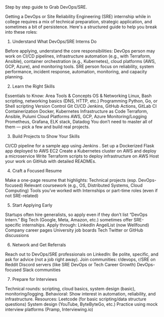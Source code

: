 Step by step guide to Grab DevOps/SRE.


Getting a DevOps or Site Reliability Engineering (SRE) internship while in college requires a mix of technical preparation, strategic application, and sometimes a bit of persistence. Here's a structured guide to help you break into these roles:

1. Understand What DevOps/SRE Interns Do

Before applying, understand the core responsibilities: DevOps person may work on CI/CD pipelines, infrastructure automation (e.g., with Terraform, Ansible), container orchestration (e.g., Kubernetes), cloud platforms (AWS, GCP, Azure), and monitoring tools.
SRE person focus on reliability, system performance, incident response, automation, monitoring, and capacity planning.

2. Learn the Right Skills

Essentials to Know: Area Tools & Concepts OS & Networking Linux, Bash scripting, networking basics (DNS, HTTP, etc.) Programming Python, Go, or Shell scripting Version Control Git CI/CD Jenkins, GitHub Actions, GitLab CI Containerization Docker, Kubernetes Infrastructure as Code Terraform, Ansible, Pulumi Cloud Platforms AWS, GCP, Azure Monitoring/Logging Prometheus, Grafana, ELK stack, Datadog You don’t need to master all of them — pick a few and build real projects.

3. Build Projects to Show Your Skills

CI/CD pipeline for a sample app using Jenkins .
Set up a Dockerized Flask app deployed to AWS EC2
Create a Kubernetes cluster on AWS and deploy a microservice
Write Terraform scripts to deploy infrastructure on AWS
Host your work on GitHub with detailed READMEs.

4. Craft a Focused Resume

Make a one-page resume that highlights:
Technical projects (esp. DevOps-focused)
Relevant coursework (e.g., OS, Distributed Systems, Cloud Computing)
Tools you’ve worked with
Internships or part-time roles (even if not SRE-related)

5. Start Applying Early

Startups often hire generalists, so apply even if they don’t list “DevOps Intern.”
Big Tech (Google, Meta, Amazon, etc.) sometimes offer SRE-specific internships.
Apply through:
LinkedIn
AngelList (now Wellfound)
Company career pages
University job boards
Tech Twitter or GitHub discussions

6. Network and Get Referrals

Reach out to DevOps/SRE professionals on LinkedIn:
Be polite, specific, and ask for advice (not a job right away).
Join communities:
r/devops, r/SRE on Reddit
Discord servers (like SRE DevOps or Tech Career Growth)
DevOps-focused Slack communities

7. Prepare for Interviews

Technical rounds: scripting, cloud basics, system design (basic), monitoring/logging.
Behavioral: Show interest in automation, reliability, and infrastructure.
Resources:
Leetcode (for basic scripting/data structure questions)
System design (YouTube, ByteByteGo, etc.)
Practice using mock interview platforms (Pramp, Interviewing.io)
